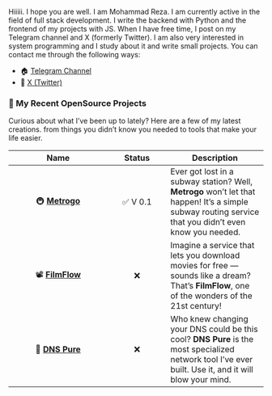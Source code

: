 Hiiiii. I hope you are well. I am Mohammad Reza. I am currently active in the field of full stack development. I write the backend with Python and the frontend of my projects with JS. When I have free time, I post on my Telegram channel and X (formerly Twitter). I am also very interested in system programming and I study about it and write small projects. You can contact me through the following ways:

- 🏠 [Telegram Channel](https://t.me/mmdtechchannel)
- 🐤 [X (Twitter)](https://x.com/e_mamade)

### 🎈 My Recent OpenSource Projects
Curious about what I’ve been up to lately? Here are a few of my latest creations. from things you didn’t know you needed to tools that make your life easier.

<table>
  <thead>
    <tr align="center">
      <th width="180px" >Name</th>
      <th width="100px">Status</th>
      <th>Description</th>
    </tr>
  </thead>
  <tbody>
    <tr>
      <td align="center">🚇 <a href="https://github.com/theothermmd/Metrogo"><b>Metrogo</b></a></td>
      <td align="center">✅ V 0.1</td>
      <td>Ever got lost in a subway station? Well, <b>Metrogo</b> won’t let that happen! It’s a simple subway routing service that you didn’t even know you needed.</td>
    </tr>
    <tr>
      <td align="center">📽️ <a href="https://github.com/mohamadrzm/FilmFlow"><b>FilmFlow</b></a></td>
      <td align="center">❌</td>
      <td>Imagine a service that lets you download movies for free — sounds like a dream? That’s <b>FilmFlow</b>, one of the wonders of the 21st century!</td>
    </tr>
    <tr>
      <td align="center">🛜 <a href="https://github.com/mohamadrzm/dnspure"><b>DNS Pure</b></a></td>
      <td align="center">❌</td>
      <td>Who knew changing your DNS could be this cool? <b>DNS Pure</b> is the most specialized network tool I’ve ever built. Use it, and it will blow your mind.</td>
    </tr>
  </tbody>
</table>
